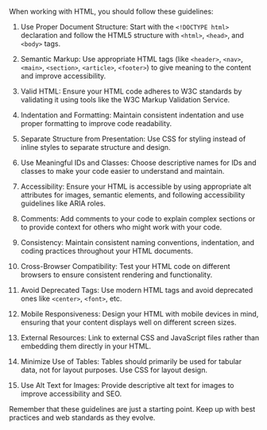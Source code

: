 When working with HTML, you should follow these guidelines:

1. Use Proper Document Structure: Start with the `<!DOCTYPE html>` declaration and follow the HTML5 structure with `<html>`, `<head>`, and `<body>` tags.

2. Semantic Markup: Use appropriate HTML tags (like `<header>`, `<nav>`, `<main>`, `<section>`, `<article>`, `<footer>`) to give meaning to the content and improve accessibility.

3. Valid HTML: Ensure your HTML code adheres to W3C standards by validating it using tools like the W3C Markup Validation Service.

4. Indentation and Formatting: Maintain consistent indentation and use proper formatting to improve code readability.

5. Separate Structure from Presentation: Use CSS for styling instead of inline styles to separate structure and design.

6. Use Meaningful IDs and Classes: Choose descriptive names for IDs and classes to make your code easier to understand and maintain.

7. Accessibility: Ensure your HTML is accessible by using appropriate alt attributes for images, semantic elements, and following accessibility guidelines like ARIA roles.

8. Comments: Add comments to your code to explain complex sections or to provide context for others who might work with your code.

9. Consistency: Maintain consistent naming conventions, indentation, and coding practices throughout your HTML documents.

10. Cross-Browser Compatibility: Test your HTML code on different browsers to ensure consistent rendering and functionality.

11. Avoid Deprecated Tags: Use modern HTML tags and avoid deprecated ones like `<center>`, `<font>`, etc.

12. Mobile Responsiveness: Design your HTML with mobile devices in mind, ensuring that your content displays well on different screen sizes.

13. External Resources: Link to external CSS and JavaScript files rather than embedding them directly in your HTML.

14. Minimize Use of Tables: Tables should primarily be used for tabular data, not for layout purposes. Use CSS for layout design.

15. Use Alt Text for Images: Provide descriptive alt text for images to improve accessibility and SEO.

Remember that these guidelines are just a starting point. Keep up with best practices and web standards as they evolve.